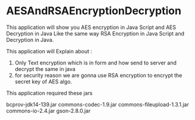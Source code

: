 # AESAndRSAEncryptionDecryption
This application will show you AES encryption in Java Script and AES Decryption in Java
Like the same way RSA Encryption in Java Script and Decryption in Java.

This application will Explain about :
1. Only Text encryption which is in form and how send to server and decrypt the same in java
2. for security reason we are gonna use RSA encryption to encrypt the secret key of AES algo.


This application required these jars

bcprov-jdk14-139.jar
commons-codec-1.9.jar
commons-fileupload-1.3.1.jar
commons-io-2.4.jar
gson-2.8.0.jar
